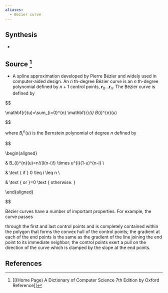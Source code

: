 ```yaml
---
aliases:
  - Bezier curve
---
```

## Synthesis
- 
## Source [^1]
- A spline approximation developed by Pierre Bézier and widely used in computer-aided design. An $n$ th-degree Bézier curve is an $n$ th-degree polynomial defined by $n+1$ control points, $\mathbf{r}_{0} \ldots \mathbf{r}_{n}$. The Bézier curve is defined by

  

$$

\mathbf{r}(u)=\sum_{i=0}^{n} \mathbf{r}_{i} B_{i}^{n}(u)

$$

  

where $B_{i}{ }^{n}(u)$ is the Bernstein polynomial of degree $n$ defined by

  

$$

\begin{aligned}

& B_{i}^{n}(u)=n!/(l(n-i)!) \times u^{i}(1-u)^{n-i} \\

& \text { if } 0 \leq i \leq n \\

& \text { or }=0 \text { otherwise. }

\end{aligned}

$$

  

Bézier curves have a number of important properties. For example, the curve passes

  

through the first and last control points and is completely contained within the polygon that forms the convex hull of the control points; the gradient at each of the end points is the same as the gradient of the line joining the end point to its immediate neighbor; the control points exert a pull on the direction of the curve which is clamped by the slope at the end points.
## References

[^1]: [[(Home Page) A Dictionary of Computer Science 7th Edition by Oxford Reference]]